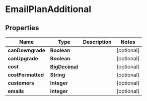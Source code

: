 
# EmailPlanAdditional

## Properties
Name | Type | Description | Notes
------------ | ------------- | ------------- | -------------
**canDowngrade** | **Boolean** |  |  [optional]
**canUpgrade** | **Boolean** |  |  [optional]
**cost** | [**BigDecimal**](BigDecimal.md) |  |  [optional]
**costFormatted** | **String** |  |  [optional]
**customers** | **Integer** |  |  [optional]
**emails** | **Integer** |  |  [optional]



